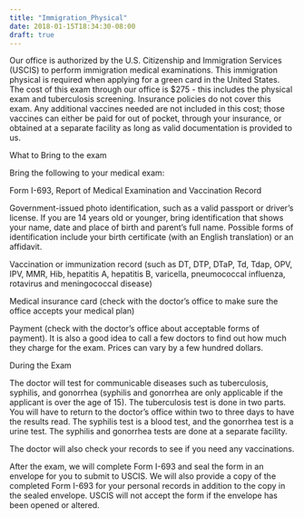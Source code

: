 ```yaml
---
title: "Immigration_Physical"
date: 2018-01-15T18:34:30-08:00
draft: true
---
```


Our office is authorized by the U.S. Citizenship and Immigration Services (USCIS) to perform immigration medical examinations. This immigration physical is required when applying for a green card in the United States. The cost of this exam through our office is $275 - this includes the physical exam and tuberculosis screening. Insurance policies do not cover this exam. Any additional vaccines needed are not included in this cost; those vaccines can either be paid for out of pocket, through your insurance, or obtained at a separate facility as long as valid documentation is provided to us. 

What to Bring to the exam

Bring the following to your medical exam:

Form I-693, Report of Medical Examination and Vaccination Record

Government-issued photo identification, such as a valid passport or driver’s license. If you are 14 years old or younger, bring identification that shows your name, date and place of birth and parent’s full name. Possible forms of identification include your birth certificate (with an English translation) or an affidavit.

Vaccination or immunization record (such as DT, DTP, DTaP, Td, Tdap, OPV, IPV, MMR, Hib, hepatitis A, hepatitis B, varicella, pneumococcal influenza, rotavirus and meningococcal disease)

Medical insurance card (check with the doctor’s office to make sure the office accepts your medical plan)

Payment (check with the doctor’s office about acceptable forms of payment). It is also a good idea to call a few doctors to find out how much they charge for the exam. Prices can vary by a few hundred dollars.

During the Exam

The doctor will test for communicable diseases such as tuberculosis, syphilis, and gonorrhea (syphilis and gonorrhea are only applicable if the applicant is over the age of 15). The tuberculosis test is done in two parts. You will have to return to the doctor’s office within two to three days to have the results read. The syphilis test is a blood test, and the gonorrhea test is a urine test. The syphilis and gonorrhea tests are done at a separate facility.

The doctor will also check your records to see if you need any vaccinations.

After the exam, we will complete Form I-693 and seal the form in an envelope for you to submit to USCIS. We will also provide a copy of the completed Form I-693 for your personal records in addition to the copy in the sealed envelope. USCIS will not accept the form if the envelope has been opened or altered.
